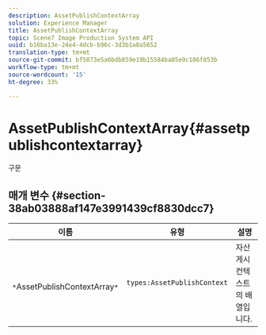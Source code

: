 ```yaml
---
description: AssetPublishContextArray
solution: Experience Manager
title: AssetPublishContextArray
topic: Scene7 Image Production System API
uuid: b16ba13e-24e4-4dcb-b96c-3d3b1a8a5652
translation-type: tm+mt
source-git-commit: bf5873e5a6bdb859e19b15584ba85e9c106f853b
workflow-type: tm+mt
source-wordcount: '15'
ht-degree: 33%

---
```



# AssetPublishContextArray{#assetpublishcontextarray}

구문

## 매개 변수 {#section-38ab03888af147e3991439cf8830dcc7}

| 이름 | 유형 | 설명 |
|---|---|---|
| ` *`AssetPublishContextArray`*` | `types:AssetPublishContext` | 자산 게시 컨텍스트의 배열입니다. |

